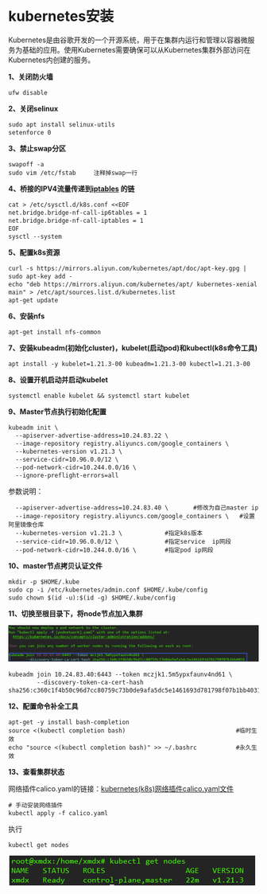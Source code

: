 # kubernetes安装

​	Kubernetes是由谷歌开发的一个开源系统，用于在集群内运行和管理以容器微服务为基础的应用。使用Kubernetes需要确保可以从Kubernetes集群外部访问在Kubernetes内创建的服务。

**1、关闭防火墙**

```
ufw disable
```

**2、关闭selinux**

```
sudo apt install selinux-utils
setenforce 0
```

**3、禁止swap分区**

```
swapoff -a
sudo vim /etc/fstab		注释掉swap一行
```

**4、桥接的IPV4流量传递到[iptables](https://so.csdn.net/so/search?q=iptables&spm=1001.2101.3001.7020) 的链**

```
cat > /etc/sysctl.d/k8s.conf <<EOF
net.bridge.bridge-nf-call-ip6tables = 1
net.bridge.bridge-nf-call-iptables = 1
EOF
sysctl --system
```

**5、配置k8s资源**

```
curl -s https://mirrors.aliyun.com/kubernetes/apt/doc/apt-key.gpg | sudo apt-key add -
echo "deb https://mirrors.aliyun.com/kubernetes/apt/ kubernetes-xenial main" > /etc/apt/sources.list.d/kubernetes.list
apt-get update
```

**6、安装nfs**

```
apt-get install nfs-common
```

**7、安装kubeadm(初始化cluster)，kubelet(启动pod)和kubectl(k8s命令工具)**

```
apt install -y kubelet=1.21.3-00 kubeadm=1.21.3-00 kubectl=1.21.3-00
```

**8、设置开机启动并启动kubelet**

```
systemctl enable kubelet && systemctl start kubelet
```



**9、Master节点执行初始化配置**

```
kubeadm init \
  --apiserver-advertise-address=10.24.83.22 \
  --image-repository registry.aliyuncs.com/google_containers \
  --kubernetes-version v1.21.3 \
  --service-cidr=10.96.0.0/12 \
  --pod-network-cidr=10.244.0.0/16 \
  --ignore-preflight-errors=all
```

参数说明：

```
  --apiserver-advertise-address=10.24.83.40 \       #修改为自己master ip
  --image-repository registry.aliyuncs.com/google_containers \   #设置阿里镜像仓库
  --kubernetes-version v1.21.3 \         	#指定k8s版本
  --service-cidr=10.96.0.0/12 \   			#指定service  ip网段
  --pod-network-cidr=10.244.0.0/16 \		#指定pod ip网段

```

**10、master节点拷贝认证文件**

```
mkdir -p $HOME/.kube
sudo cp -i /etc/kubernetes/admin.conf $HOME/.kube/config
sudo chown $(id -u):$(id -g) $HOME/.kube/config
```

**11、切换至根目录下，将node节点加入集群**

![](../figs.assets/image-20230319175053980.png)

```
kubeadm join 10.24.83.40:6443 --token mczjk1.5m5ypxfaunv4nd61 \
        --discovery-token-ca-cert-hash sha256:c360c1f4b50c96d7cc80759c73b0de9afa5dc5e1461693d781798f07b1bb4031
```

**12、配置命令补全工具**

```
apt-get -y install bash-completion
source <(kubectl completion bash)                               #临时生效
echo "source <(kubectl completion bash)" >> ~/.bashrc           #永久生效
```

**13、查看集群状态**

网络插件calico.yaml的链接：[kubernetes(k8s)网络插件calico.yaml文件](https://blog.csdn.net/moyuanbomo/article/details/123092448)

```
# 手动安装网络插件
kubectl apply -f calico.yaml
```

执行

```
kubectl get nodes
```

![](../figs.assets/image-20230319175534432.png)